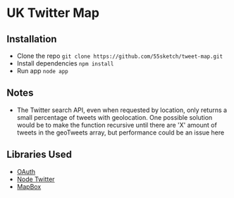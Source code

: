 # UK Twitter Map

## Installation

- Clone the repo `git clone https://github.com/55sketch/tweet-map.git`
- Install dependencies `npm install`
- Run app `node app`

## Notes

- The Twitter search API, even when requested by location, only returns a small percentage of tweets with geolocation. One possible solution would be to make the function recursive until there are 'X' amount of tweets in the geoTweets array, but performance could be an issue here

## Libraries Used

- [OAuth](https://npmjs.org/package/oauth)
- [Node Twitter](https://github.com/desmondmorris/node-twitter)
- [MapBox](https://www.mapbox.com/mapbox.js/api/v2.4.0)